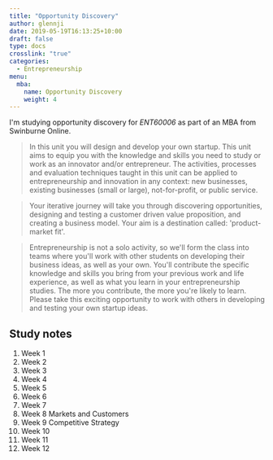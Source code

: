 ```yaml
---
title: "Opportunity Discovery"
author: glennji
date: 2019-05-19T16:13:25+10:00
draft: false
type: docs
crosslink: "true"
categories:
  - Entrepreneurship
menu:
  mba:
    name: Opportunity Discovery
    weight: 4
---
```

I'm studying opportunity discovery for *ENT60006* as part of an MBA from Swinburne Online.

> In this unit you will design and develop your own startup. This unit aims to equip you with the knowledge and skills you need to study or work as an innovator and/or entrepreneur. The activities, processes and evaluation techniques taught in this unit can be applied to entrepreneurship and innovation in any context: new businesses, existing businesses (small or large), not-for-profit, or public service.

> Your iterative journey will take you through discovering opportunities, designing and testing a customer driven value proposition, and creating a business model. Your aim is a destination called: 'product-market fit'.

> Entrepreneurship is not a solo activity, so we'll form the class into teams where you'll work with other students on developing their business ideas, as well as your own. You'll contribute the specific knowledge and skills you bring from your previous work and life experience, as well as what you learn in your entrepreneurship studies. The more you contribute, the more you're likely to learn. Please take this exciting opportunity to work with others in developing and testing your own startup ideas.

## Study notes

  1. Week 1
  2. Week 2
  3. Week 3
  4. Week 4
  5. Week 5
  6. Week 6
  7. Week 7
  8. Week 8 Markets and Customers
  9. Week 9 Competitive Strategy
  10. Week 10
  11. Week 11
  12. Week 12
